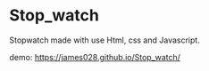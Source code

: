 # Stop_watch
Stopwatch made with use Html, css and Javascript.



demo:  https://james028.github.io/Stop_watch/
